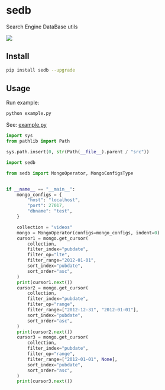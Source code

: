 # sedb
Search Engine DataBase utils

![](https://img.shields.io/pypi/v/sedb?label=sedb&color=blue&cacheSeconds=60)

## Install
```sh
pip install sedb --upgrade
```

## Usage

Run example:

```sh
python example.py
```

See: [example.py](./example.py)

```python
import sys
from pathlib import Path

sys.path.insert(0, str(Path(__file__).parent / "src"))

import sedb

from sedb import MongoOperator, MongoConfigsType


if __name__ == "__main__":
    mongo_configs = {
        "host": "localhost",
        "port": 27017,
        "dbname": "test",
    }

    collection = "videos"
    mongo = MongoOperator(configs=mongo_configs, indent=0)
    cursor1 = mongo.get_cursor(
        collection,
        filter_index="pubdate",
        filter_op="lte",
        filter_range="2012-01-01",
        sort_index="pubdate",
        sort_order="asc",
    )
    print(cursor1.next())
    cursor2 = mongo.get_cursor(
        collection,
        filter_index="pubdate",
        filter_op="range",
        filter_range=["2012-12-31", "2012-01-01"],
        sort_index="pubdate",
        sort_order="asc",
    )
    print(cursor2.next())
    cursor3 = mongo.get_cursor(
        collection,
        filter_index="pubdate",
        filter_op="range",
        filter_range=["2012-01-01", None],
        sort_index="pubdate",
        sort_order="asc",
    )
    print(cursor3.next())
```